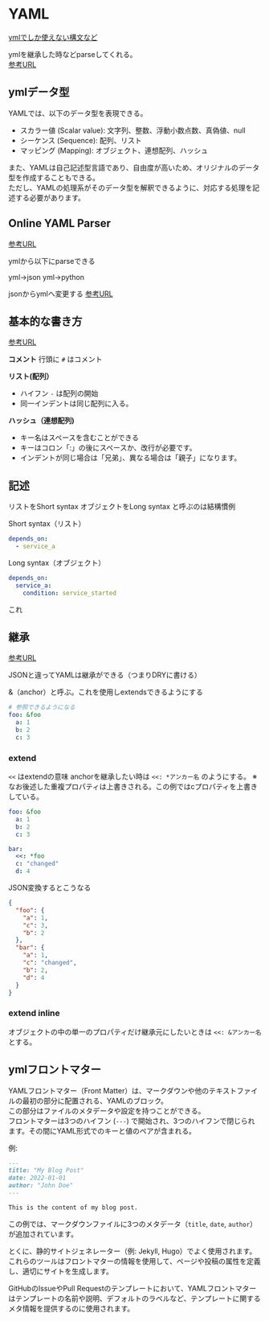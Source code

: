 # YAML

[ymlでしか使えない構文など](https://nju33.com/notes/github-actions/articles#%E3%83%91%E3%82%BF%E3%83%BC%E3%83%B3)

ymlを継承した時などparseしてくれる。  
[参考URL](http://yaml-online-parser.appspot.com/?yaml=foo%3A+%26foo%0A++a%3A+1%0A++b%3A+2%0A++c%3A+3%0A%0Abar%3A%0A++%3C%3C%3A+*foo%0A++c%3A+%22changed%22%0A++d%3A+4%0A%0Abaz%3A%0A++%3C%3C%3A+%26awesome%0A++++awesome%3A+%22cat%22%0A++great%3A+%22god%22%0A++bad%3A+%22human%22%0A%0Astatus%3A%0A++%3C%3C%3A+*awesome%0A++work%3A+true&type=json)

## ymlデータ型

YAMLでは、以下のデータ型を表現できる。

- スカラー値 (Scalar value): 文字列、整数、浮動小数点数、真偽値、null
- シーケンス (Sequence): 配列、リスト
- マッピング (Mapping): オブジェクト、連想配列、ハッシュ

また、YAMLは自己記述型言語であり、自由度が高いため、オリジナルのデータ型を作成することもできる。  
ただし、YAMLの処理系がそのデータ型を解釈できるように、対応する処理を記述する必要があります。

## Online YAML Parser

[参考URL](https://yaml-online-parser.appspot.com/)

ymlから以下にparseできる

yml→json
yml→python

jsonからymlへ変更する
[参考URL](https://j2y.link/)

## 基本的な書き方

[参考URL](https://zenn.dev/boukichi/articles/cc3abb74db92fc)

**コメント**
行頭に `#` はコメント

**リスト(配列）**

- ハイフン `-` は配列の開始
- 同一インデントは同じ配列に入る。

**ハッシュ（連想配列)**

- キー名はスペースを含むことができる
- キーはコロン「:」の後にスペースか、改行が必要です。
- インデントが同じ場合は「兄弟」、異なる場合は「親子」になります。

## 記述

リストをShort syntax
オブジェクトをLong syntax
と呼ぶのは結構慣例

Short syntax（リスト）

```yml
depends_on:
  - service_a
```

Long syntax（オブジェクト）

```yml
depends_on:
  service_a:
    condition: service_started
```

これ

## 継承

[参考URL](https://tech-1natsu.hatenablog.com/entry/2018/12/16/004215)

JSONと違ってYAMLは継承ができる（つまりDRYに書ける）

&（anchor）と呼ぶ。これを使用しextendsできるようにする

```yml
# 参照できるようになる
foo: &foo
  a: 1
  b: 2
  c: 3
```

### extend

`<<` はextendの意味
anchorを継承したい時は `<<: *アンカー名` のようにする。
※なお後述した重複プロパティは上書きされる。この例ではcプロパティを上書きしている。

```yml
foo: &foo
  a: 1
  b: 2
  c: 3

bar:
  <<: *foo
  c: "changed"
  d: 4
```

JSON変換するとこうなる

```json
{
  "foo": {
    "a": 1, 
    "c": 3, 
    "b": 2
  }, 
  "bar": {
    "a": 1, 
    "c": "changed", 
    "b": 2, 
    "d": 4
  }
}
```

### extend inline

オブジェクトの中の単一のプロパティだけ継承元にしたいときは
`<<: &アンカー名` とする。

## ymlフロントマター

YAMLフロントマター（Front Matter）は、マークダウンや他のテキストファイルの最初の部分に配置される、YAMLのブロック。  
この部分はファイルのメタデータや設定を持つことができる。  
フロントマターは3つのハイフン (`---`) で開始され、3つのハイフンで閉じられます。その間にYAML形式でのキーと値のペアが含まれる。

例:

```markdown
---
title: "My Blog Post"
date: 2022-01-01
author: "John Doe"
---

This is the content of my blog post.
```

この例では、マークダウンファイルに3つのメタデータ（`title`, `date`, `author`）が追加されています。

とくに、静的サイトジェネレーター（例: Jekyll, Hugo）でよく使用されます。これらのツールはフロントマターの情報を使用して、ページや投稿の属性を定義し、適切にサイトを生成します。

GitHubのIssueやPull Requestのテンプレートにおいて、YAMLフロントマターはテンプレートの名前や説明、デフォルトのラベルなど、テンプレートに関するメタ情報を提供するのに使用されます。
